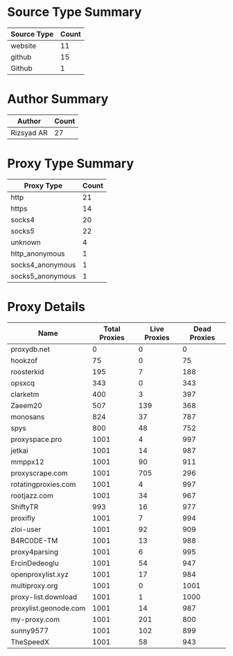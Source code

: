 # Source Type Summary

| Source Type | Count |
|-------------|-------|
| website | 11 |
| github | 15 |
| Github | 1 |


# Author Summary

| Author | Count |
|--------|-------|
| Rizsyad AR | 27 |


# Proxy Type Summary

| Proxy Type | Count |
|------------|-------|
| http | 21 |
| https | 14 |
| socks4 | 20 |
| socks5 | 22 |
| unknown | 4 |
| http_anonymous | 1 |
| socks4_anonymous | 1 |
| socks5_anonymous | 1 |


# Proxy Details

| Name | Total Proxies | Live Proxies | Dead Proxies |
|------|---------------|--------------|---------------|
| proxydb.net | 0 | 0 | 0 |
| hookzof | 75 | 0 | 75 |
| roosterkid | 195 | 7 | 188 |
| opsxcq | 343 | 0 | 343 |
| clarketm | 400 | 3 | 397 |
| Zaeem20 | 507 | 139 | 368 |
| monosans | 824 | 37 | 787 |
| spys | 800 | 48 | 752 |
| proxyspace.pro | 1001 | 4 | 997 |
| jetkai | 1001 | 14 | 987 |
| mmppx12 | 1001 | 90 | 911 |
| proxyscrape.com | 1001 | 705 | 296 |
| rotatingproxies.com | 1001 | 4 | 997 |
| rootjazz.com | 1001 | 34 | 967 |
| ShiftyTR | 993 | 16 | 977 |
| proxifly | 1001 | 7 | 994 |
| zloi-user | 1001 | 92 | 909 |
| B4RC0DE-TM | 1001 | 13 | 988 |
| proxy4parsing | 1001 | 6 | 995 |
| ErcinDedeoglu | 1001 | 54 | 947 |
| openproxylist.xyz | 1001 | 17 | 984 |
| multiproxy.org | 1001 | 0 | 1001 |
| proxy-list.download | 1001 | 1 | 1000 |
| proxylist.geonode.com | 1001 | 14 | 987 |
| my-proxy.com | 1001 | 201 | 800 |
| sunny9577 | 1001 | 102 | 899 |
| TheSpeedX | 1001 | 58 | 943 |
